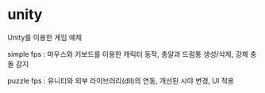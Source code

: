 # unity
Unity를 이용한 게임 예제

simple fps : 마우스와 키보드를 이용한 캐릭터 동작, 총알과 드럼통 생성/삭제, 강체 충돌 감지

puzzle fps : 유니티와 외부 라이브러리(dll)의 연동, 개선된 시야 변경, UI 적용
